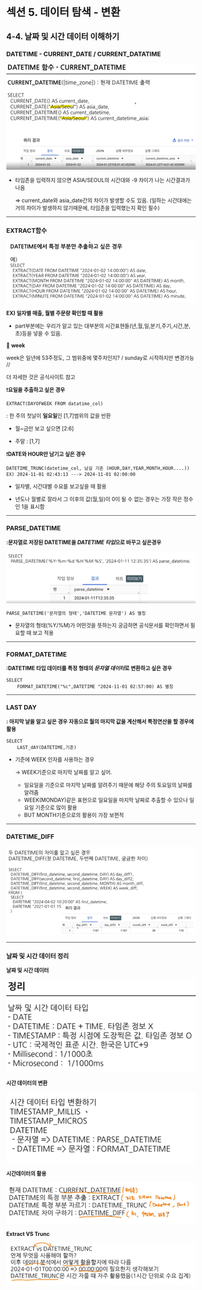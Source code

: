 # 섹션 5. 데이터 탐색 - 변환

## 4-4. 날짜 및 시간 데이터 이해하기
### DATETIME - CURRENT_DATE / CURRENT_DATATIME

![alt text](../image/5주차/current_datetime.png)

- 타임존을 입력하지 않으면 ASIA/SEOUL의 시간대와 -9 차이가 나는 시간결과가 나옴 

    => current_date와 asia_date간의 차이가 발생할 수도 있음.
    (일하는 시간대에는 거의 차이가 발생하지 않기때문에, 타임존을 입력했는지 확인 필수)
    
---

### EXTRACT함수

![alt text](../image/5주차/extract예시.png)


**EX) 일자별 매출, 월별 주문량 확인할 때 활용**

- part부분에는 우리가 알고 있는 대부분의 시간표현들(년,월,일,분기,주기,시간,분,초)등을 넣을 수 있음.

🫧 **week**

week은 일년에 53주정도, 그 범위중에 몇주차인지? / sunday로 시작하지만 변경가능 // 

더 자세한 것은 공식사이트 참고



❗**요일을 추출하고 싶은 경우**
```
EXTRACT(DAYOFWEEK FROM datatime_col)
```
: 한 주의 첫날이 **일요일**인 [1,7]범위의 값을 반환

- 월~금만 보고 싶으면 [2:6]

- 주말 : [1,7]


❗**DATE와 HOUR만 남기고 싶은 경우**


```
DATETIME_TRUNC(datetime_col, 남길 기준 (HOUR,DAY,YEAR,MONTH,HOUR....))
EX) 2024-11-01 02:43:13 ---> 2024-11-01 02:00:00
```

* 일자별, 시간대별 수요를 보고싶을 때 활용

* 년도나 월별로 잘라서 그 이후의 값(월,일)이 0이 될 수 없는 경우는 가장 작은 정수인 1을 표시함

---

### PARSE_DATETIME
**:문자열로 저장된 DATETIME을 *DATETIME 타입*으로 바꾸고 싶은경우**

![alt text](../image/5주차/parse_datetime.png)

```
PARSE_DATETIME('문자열의 형태','DATETIME 문자열') AS 별칭
```
* 문자열의 형태(%Y/%M)가 어떤것을 뜻하는지 궁금하면 공식문서를 확인하면서 필요할 때 보고 적용
---

### FORMAT_DATETIME
**:DATETIME 타입 데이터를 특정 형태의 *문자열 데이터*로 변환하고 싶은 경우**
```
SELECT
    FORMAT_DATETIME("%c",DATETIME "2024-11-01 02:57:00) AS 별칭
```
---

### LAST DAY
**: 마지막 날을 알고 싶은 경우 자동으로 월의 마지막 값을 계산해서 특정연산을 할 경우에 활용**

```
SELECT
    LAST_dAY(DATETIME,기준)
```
* 기준에 WEEK 인자를 사용하는 경우

    -> WEEK기준으로 마지막 날짜를 알고 싶어.
        
    - 일요일을 기준으로 마지막 날짜를 알려주기 때문에 해당 주의 토요일의 날짜를 알려줌
    - WEEK(MONDAY)같은 표현으로 일요일을 마지막 날짜로 추출할 수 있으나 일요일 기준으로 많이 활용
    - BUT MONTH기준으로의 활용이 가장 보편적

---

### DATETIME_DIFF

![alt text](../image/5주차/DATETIME_DIFF.png)

---

### 날짜 및 시간 데이터 정리
**날짜 및 시간 데이터**

![alt text](../image/5주차/날짜및시간데이터정리.png)

**시간 데이터의 변환**

![alt text](<../image/5주차/시간 데이터의 변환.png>)

**시간데이터의 활용**

![alt text](../image/5주차/DATETIME정리.png)

**Extract VS Trunc**

![](../image/5주차/EXTRACTvsTRUNC.png)